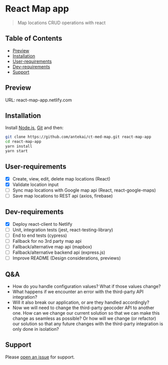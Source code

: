 # React Map app

> Map locations CRUD operations with react

## Table of Contents

- [Preview](#preview)
- [Installation](#installation)
- [User-requirements](#user-requirements)
- [Dev-requirements](#Dev-requirements)
- [Support](#support)

## Preview

URL: react-map-app.netlify.com
![]()

## Installation

Install [Node.js](https://nodejs.org/en/), [Git](https://git-scm.com/) and then:

```sh
git clone https://github.com/antekai/ct-med-map.git react-map-app
cd react-map-app
yarn install
yarn start
```

## User-requirements

- [x] Create, view, edit, delete map locations (React)
- [x] Validate location input
- [ ] Sync map locations with Google map api (React, react-google-maps)
- [ ] Save map locations to REST api (axios, firebase)

## Dev-requirements

- [x] Deploy react-client to Netlify
- [ ] Unit, integration tests (jest, react-testing-library)
- [ ] End to end tests (cypress)
- [ ] Fallback for no 3rd party map api
- [ ] Fallback/alternative map api (mapbox)
- [ ] Fallback/alternative backend api (express.js)
- [ ] Improve README (Design considerations, previews)

## Q&A

- How do you handle configuration values? What if those values change?
- What happens if we encounter an error with the third-party API integration?
- Will it also break our application, or are they handled accordingly?
- Now we will need to change the third-party geocoder API to another one. How can we
  change our current solution so that we can make this change as seamless as possible? Or
  how will we change (or refactor) our solution so that any future changes with the third-party
  integration is only done in isolation?

## Support

Please [open an issue](https://github.com/antekai/ct-pl-editableTable-react/issues/new) for support.
